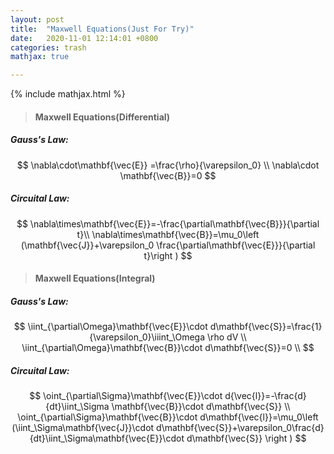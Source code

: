 ```yaml
---
layout: post
title:  "Maxwell Equations(Just For Try)"
date:   2020-11-01 12:14:01 +0800
categories: trash
mathjax: true

---
```

{% include mathjax.html %}
> #### Maxwell Equations(Differential) ####

##### Gauss's Law:

$$
\nabla\cdot\mathbf{\vec{E}} =\frac{\rho}{\varepsilon_0} \\
\nabla\cdot \mathbf{\vec{B}}=0
$$

##### Circuital Law:

$$
  \nabla\times\mathbf{\vec{E}}=-\frac{\partial\mathbf{\vec{B}}}{\partial t}\\
  \nabla\times\mathbf{\vec{B}}=\mu_0\left (\mathbf{\vec{J}}+\varepsilon_0 \frac{\partial\mathbf{\vec{E}}}{\partial t}\right )
 $$

 > #### Maxwell Equations(Integral)

 ##### Gauss's Law:

 $$
  \iint_{\partial\Omega}\mathbf{\vec{E}}\cdot d\mathbf{\vec{S}}=\frac{1}{\varepsilon_0}\iiint_\Omega \rho dV \\
  \iint_{\partial\Omega}\mathbf{\vec{B}}\cdot d\mathbf{\vec{S}}=0 \\
$$

##### Circuital Law:

$$
  \oint_{\partial\Sigma}\mathbf{\vec{E}}\cdot d{\vec{l}}=-\frac{d}{dt}\iint_\Sigma \mathbf{\vec{B}}\cdot d\mathbf{\vec{S}} \\
  \oint_{\partial\Sigma}\mathbf{\vec{B}}\cdot d\mathbf{\vec{l}}=\mu_0\left (\iint_\Sigma\mathbf{\vec{J}}\cdot d\mathbf{\vec{S}}+\varepsilon_0\frac{d}{dt}\iint_\Sigma\mathbf{\vec{E}}\cdot d\mathbf{\vec{S}} \right )
 $$